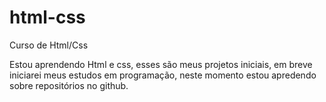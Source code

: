 # html-css
Curso de Html/Css 

Estou aprendendo Html e css, esses são meus projetos iniciais, em breve iniciarei meus estudos em programação, neste momento estou apredendo sobre repositórios no github.
